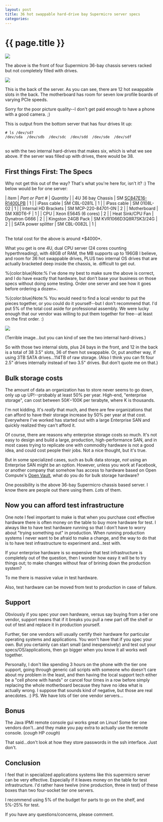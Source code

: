 ```yaml
---
layout: post
title: 36 hot swappable hard-drive bay Supermicro server specs
categories:
---
```


# {{ page.title }}

![](https://github.com/ccollicutt/ccollicutt.github.com/raw/master/img/supermicro_stack_small.jpg)

The above is the front of four Supermicro 36-bay chassis servers racked but not completely filled with drives.

![](https://github.com/ccollicutt/ccollicutt.github.com/raw/master/img/supermicro_back_small.jpg)

This is the back of the server. As you can see, there are 12 hot swappable slots in the back. The motherboard has room for seven low profile boards of varying PCIe speeds.

 Sorry for the poor picture quality--I don't get paid enough to have a phone with a good camera. ;)

This is output from the bottom server that has four drives lit up:

<pre>
<code># ls /dev/sd?
/dev/sda  /dev/sdb  /dev/sdc  /dev/sdd  /dev/sde  /dev/sdf
</code>
</pre>

so with the two internal hard-drives that makes six, which is what we see above. If the server was filled up with drives, there would be 38.

## First things First: The Specs

Why not get this out of the way? That's what you're here for, isn't it? :) The below would be for one server:

| *Item*  | *Part or Part #* | *Quantity* |
| 4U 36 bay Chassis | SM [SC847E16-R1400LPB](http://www.supermicro.com/products/chassis/4u/847/sc847e16-r1400lp.cfm) | 1 |
| iPass cable | SM CBL-0281L | 1 |
| iPass cable | SM 0108L-02 | 1 |
| Internal HD Brackets | SM MCP-220-84701-0N | 2 |
| Motherboard | SM X8DT6-F | 1 |
| CPU | Xeon E5645 (6 cores) | 2 |
| Heat Sink/CPU Fan | Dynatron G666 | 2 |
| Kingston 24GB Pack  | SM KVR1066D3Q8R7SK3/24G | 2 |
| SATA power splitter |	SM CBL-0082L | 1 |

<br>
The total cost for the above is around *$4000*.

What you get is one 4U, dual CPU server (24 cores counting hyperthreading), with 48GB of RAM, the MB supports up to 196GB I believe, and room for 36 hot swappable drives, PLUS two internal OS drives that are actually bracketed deep inside the chassis, ie. difficult to get out. 

%{color:blue}Note:% I've done my best to make sure the above is correct, and I do have exactly that hardware, but don't base your business on those specs without doing some testing. Order one server and see how it goes before ordering a dozen+. 

%{color:blue}Note:% You would need to find a local vendor to put the pieces together, or you could do it yourself--but I don't recommend that. I'd put 5% of the total cost aside for professional assembly. We were lucky enough that our vendor was willing to put them together for free--at least on the first order. :)

![](https://github.com/ccollicutt/ccollicutt.github.com/raw/master/img/supermicro_internal_hard_drive_small.jpg)

(Terrible image...but you can kind of see the two internal hard-drives.)

So with those two internal slots, plus 24 bays in the front, and 12 in the back is a total of 38 3.5" slots, 36 of them hot swappable. Or, put another way, if using 3TB SATA drives...114TB of raw storage. (Also I think you can fit four 2.5" drives internally instead of two 3.5" drives. But don't quote me on that.)

## Bulk storage costs

The amount of data an organization has to store never seems to go down, only up up UP!--probably at least 50% per year. High-end, "enterprise storage", can cost between $50K-$100K per terabyte, where K is thousands. 

I'm not kidding. It's _really_ that much, and there are few organizations that can afford to have their storage increase by 50% per year at that cost. Everywhere I've worked has started out with a large Enterprise SAN and quickly realized they can't afford it.

Of course, there are reasons why enterprise storage costs so much. It's not easy to design and build a large, production, high-performance SAN, and in most cases trying to replicate one with commodity hardware is not a good idea, and could cost people their jobs. Not a nice thought, but it's true.

But in some specialized cases, such as bulk data storage, _not_ using an Enterprise SAN might be an option. However, unless you work at Facebook, or another company that somehow has access to hardware based on Open Compute's [Open Vault](http://opencompute.org/project_category/storage-technology/), what do you do for bulk storage hardware?

One possibility is the above 36-bay Supermicro chassis based server. I know there are people out there using them. _Lots_ of them.

## Now you can afford test infrastructure

One note I feel important to make is that when you purchase cost effective hardware there is often money on the table to buy more hardware for test. I always like to have test hardware running so that I don't have to worry about "trying something out" in production. When running production systems I never want to be afraid to make a change, and the way to do that is to have test infrastructure to experiment and...test with.

If your enterprise hardware is so expensive that test infrastructure is completely out of the question, then I wonder how easy it will be to try things out; to make changes without fear of brining down the production system?

To me there is massive value in test hardware.

Also, test hardware can be moved from test to production in case of failure.

## Support

Obviously if you spec your own hardware, versus say buying from a tier one vendor, support means that if it breaks you pull a new part off the shelf or out of test and replace it in production yourself.

Further, tier one vendors will usually certify their hardware for particular operating systems and applications. You won't have that if you spec your own. But you certainly can start small (and inexpensively) and test out your specs/OS/applications, then go bigger when you know it all works well together.

Personally, I don't like spending 3 hours on the phone with the tier one support, going through generic call scripts with someone who doesn't care about my problem in the least, and then having the local support tech either be a "cell phone with hands" or cancel four times in a row before simply replacing the whole motherboard because they have no idea what is actually wrong. I suppose that sounds kind of negative, but those are real anecdotes. :) PS. We have lots of tier one vendor servers...

## Bonus

The Java IPMI remote console gui works great on Linux! Some tier one vendors don't...and they make you pay extra to actually use the remote console. (*cough* HP *cough*)

That said...don't look at how they store passwords in the ssh interface. Just don't.

## Conclusion

I feel that in specialized applications systems like this supermicro server can be very effective. Especially if it leaves money on the table for test infrastructure. I'd rather have twelve (nine production, three in test) of these boxes than two four-socket tier one servers. 

I recommend using 5% of the budget for parts to go on the shelf, and 5%-25% for test.

If you have any questions/concerns, please comment.
